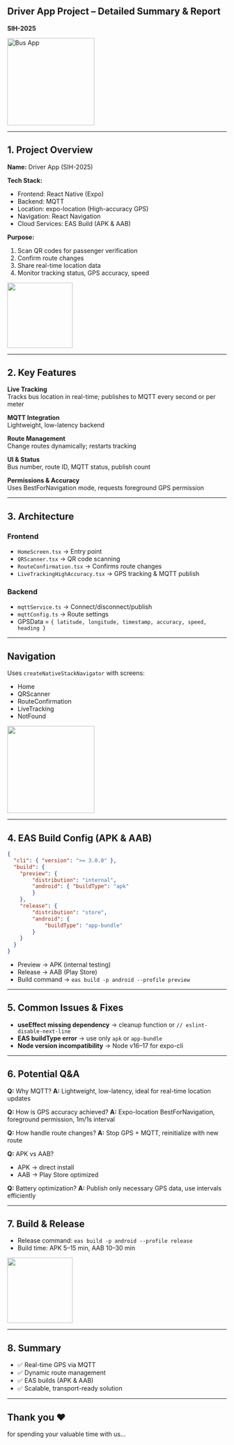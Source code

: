 ## Driver App Project – Detailed Summary & Report  
**SIH-2025**

<img src="https://cdn-icons-png.flaticon.com/512/741/741407.png" alt="Bus App" width="200"/>

---

## 1. Project Overview

**Name:** Driver App (SIH-2025)

**Tech Stack:**  
- Frontend: React Native (Expo) <!-- .element: class="fragment fade-in" -->
- Backend: MQTT <!-- .element: class="fragment fade-in" -->
- Location: expo-location (High-accuracy GPS) <!-- .element: class="fragment fade-in" -->
- Navigation: React Navigation <!-- .element: class="fragment fade-in" -->
- Cloud Services: EAS Build (APK & AAB) <!-- .element: class="fragment fade-in" -->

**Purpose:**  
1. Scan QR codes for passenger verification <!-- .element: class="fragment fade-in" -->
2. Confirm route changes <!-- .element: class="fragment fade-in" -->
3. Share real-time location data <!-- .element: class="fragment fade-in" -->
4. Monitor tracking status, GPS accuracy, speed <!-- .element: class="fragment fade-in" -->

<img src="https://cdn-icons-png.flaticon.com/512/854/854878.png" width="150"/>

---

## 2. Key Features

**Live Tracking**  
Tracks bus location in real-time; publishes to MQTT every second or per meter <!-- .element: class="fragment grow" -->

**MQTT Integration**  
Lightweight, low-latency backend <!-- .element: class="fragment grow" -->

**Route Management**  
Change routes dynamically; restarts tracking <!-- .element: class="fragment grow" -->

**UI & Status**  
Bus number, route ID, MQTT status, publish count <!-- .element: class="fragment grow" -->

**Permissions & Accuracy**  
Uses BestForNavigation mode, requests foreground GPS permission <!-- .element: class="fragment grow" -->

---

## 3. Architecture

### Frontend
- `HomeScreen.tsx` → Entry point <!-- .element: class="fragment fade-left" -->
- `QRScanner.tsx` → QR code scanning <!-- .element: class="fragment fade-left" -->
- `RouteConfirmation.tsx` → Confirms route changes <!-- .element: class="fragment fade-left" -->
- `LiveTrackingHighAccuracy.tsx` → GPS tracking & MQTT publish <!-- .element: class="fragment fade-left" -->

### Backend
- `mqttService.ts` → Connect/disconnect/publish <!-- .element: class="fragment fade-right" -->
- `mqttConfig.ts` → Route settings <!-- .element: class="fragment fade-right" -->
- GPSData = `{ latitude, longitude, timestamp, accuracy, speed, heading }` <!-- .element: class="fragment fade-right" -->

---

## Navigation

Uses `createNativeStackNavigator` with screens:  
- Home <!-- .element: class="fragment fade-in" -->  
- QRScanner <!-- .element: class="fragment fade-in" -->  
- RouteConfirmation <!-- .element: class="fragment fade-in" -->  
- LiveTracking <!-- .element: class="fragment fade-in" -->  
- NotFound <!-- .element: class="fragment fade-in" -->

<img src="https://cdn-icons-png.flaticon.com/512/684/684908.png" width="200"/>

---

## 4. EAS Build Config (APK & AAB)

```json
{
  "cli": { "version": ">= 3.0.0" },
  "build": {
    "preview": { 
        "distribution": "internal", 
        "android": { "buildType": "apk" 
        } 
    },
    "release": { 
        "distribution": "store", 
        "android": { 
            "buildType": "app-bundle" 
        } 
    }
  }
}
````

<!-- .element: class="fragment highlight-current-blue" -->

* Preview → APK (internal testing)
* Release → AAB (Play Store)
* Build command → `eas build -p android --profile preview`

---

## 5. Common Issues & Fixes

* **useEffect missing dependency** → cleanup function or `// eslint-disable-next-line` <!-- .element: class="fragment fade-in" -->
* **EAS buildType error** → use only `apk` or `app-bundle` <!-- .element: class="fragment fade-in" -->
* **Node version incompatibility** → Node v16–17 for expo-cli <!-- .element: class="fragment fade-in" -->

---

## 6. Potential Q\&A

**Q:** Why MQTT?
**A:** Lightweight, low-latency, ideal for real-time location updates <!-- .element: class="fragment fade-in" -->

**Q:** How is GPS accuracy achieved?
**A:** Expo-location BestForNavigation, foreground permission, 1m/1s interval <!-- .element: class="fragment fade-in" -->

**Q:** How handle route changes?
**A:** Stop GPS + MQTT, reinitialize with new route <!-- .element: class="fragment fade-in" -->

**Q:** APK vs AAB?

* APK → direct install
* AAB → Play Store optimized <!-- .element: class="fragment fade-in" -->

**Q:** Battery optimization?
**A:** Publish only necessary GPS data, use intervals efficiently <!-- .element: class="fragment fade-in" -->

---

## 7. Build & Release

* Release command: `eas build -p android --profile release` <!-- .element: class="fragment fade-in" -->
* Build time: APK 5–15 min, AAB 10–30 min <!-- .element: class="fragment fade-in" -->

<img src="https://cdn-icons-png.flaticon.com/512/906/906343.png" width="150"/>

---

## 8. Summary

* ✅ Real-time GPS via MQTT <!-- .element: class="fragment fade-in" -->
* ✅ Dynamic route management <!-- .element: class="fragment fade-in" -->
* ✅ EAS builds (APK & AAB) <!-- .element: class="fragment fade-in" -->
* ✅ Scalable, transport-ready solution <!-- .element: class="fragment fade-in" -->


---

## Thank you ❤ 
for spending your valuable time with us...